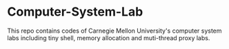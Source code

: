 # Computer-System-Lab
This repo contains codes of Carnegie Mellon University's computer system labs including tiny shell, memory allocation and muti-thread proxy labs.
